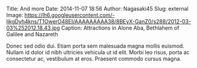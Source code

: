 Title: And more
Date: 2014-11-07 18:56
Author: Nagasaki45
Slug: external
Image: https://lh6.googleusercontent.com/-ljkgDyh4kns/T1OwerO48EI/AAAAAAAAA38/8BEyX-GanZ0/s288/2012-03-03%252012.18.43.jpg
Caption: Attractions in Alone Aba, Bethlahem of Galilee and Nazareth

Donec sed odio dui. Etiam porta sem malesuada magna mollis euismod. Nullam id dolor id nibh ultricies vehicula ut id elit. Morbi leo risus, porta ac consectetur ac, vestibulum at eros. Praesent commodo cursus magna.